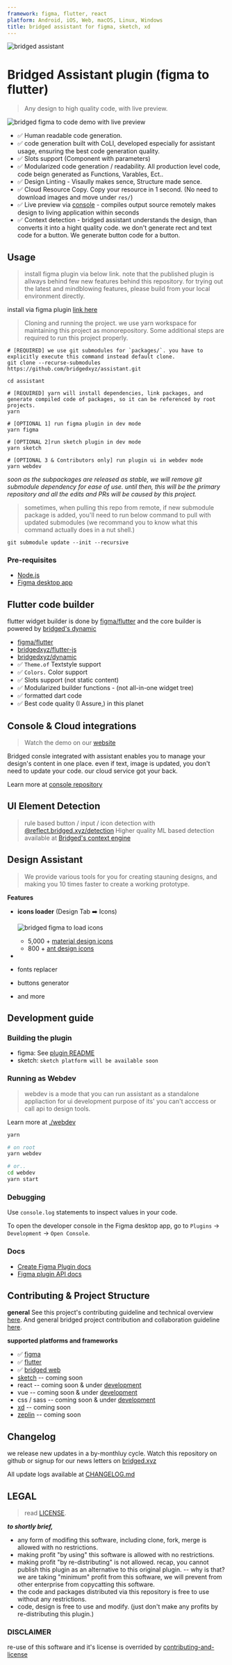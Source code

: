 ```yaml
---
framework: figma, flutter, react
platform: Android, iOS, Web, macOS, Linux, Windows
title: bridged assistant for figma, sketch, xd
---
```


  <meta name="description" content="figma to flutter code exporter, lint your design. generate human level quality code from figma">
  <meta name="title" content="bridged assistant">

![bridged assistant](./branding/assistant-cover-v0.1.1.png)

# Bridged Assistant plugin (figma to flutter)

> Any design to high quality code, with live preview.

![bridged figma to code demo with live preview](docs/gifs/assistant-demo-2021.0.1.gif)

- ✅ Human readable code generation.
- ✅ code generation built with CoLI, developed especially for assistant usage, ensuring the best code generation quality.
- ✅ Slots support (Component with parameters)
- ✅ Modularized code generation / readability. All production level code, code beign generated as Functions, Varables, Ect..
- ✅ Design Linting - Visaully makes sence, Structure made sence.
- ✅ Cloud Resource Copy. Copy your resource in 1 second. (No need to download images and move under `res/`)
- ✅ Live preview via [console](https://console.bridged.xyz) - compiles output source remotely makes design to living application within seconds
- ✅ Context detection - bridged assistant understands the design, than converts it into a hight quality code. we don't generate rect and text code for a button. We generate button code for a button.



## Usage

> install figma plugin via below link. note that the published plugin is allways behind few new features behind this repository. for trying out the latest and mindblowing features, please build from your local environment directly.

install via figma plugin [link here](https://www.figma.com/community/plugin/896445082033423994)

> Cloning and running the project.
> we use yarn workspace for maintaining this project as monorepository.
> Some additional steps are required to run this project properly.

```shell
# [REQUIRED] we use git submodules for `packages/`. you have to explicitly execute this command instead default clone.
git clone --recurse-submodules https://github.com/bridgedxyz/assistant.git

cd assistant

# [REQUIRED] yarn will install dependencies, link packages, and generate compiled code of packages, so it can be referenced by root projects.
yarn

# [OPTIONAL 1] run figma plugin in dev mode
yarn figma

# [OPTIONAL 2]run sketch plugin in dev mode
yarn sketch

# [OPTIONAL 3 & Contributors only] run plugin ui in webdev mode
yarn webdev
```

_soon as the subpackages are released as stable, we will remove git submodule dependency for ease of use. until then, this will be the primary repository and all the edits and PRs will be caused by this project._

> sometimes, when pulling this repo from remote, if new submodule package is added, you'll need to run below command to pull with updated submodules (we recommand you to know what this command actually does in a nut shell.)

```shell
git submodule update --init --recursive
```

### Pre-requisites

- [Node.js](https://nodejs.org/)
- [Figma desktop app](https://figma.com/downloads/)

## Flutter code builder

flutter widget builder is done by [figma/flutter](/flutter) and the core builder is powered by [bridged's dynamic](https://github.com/bridgedxyz/dynamic)

- [figma/flutter](/figma/src/flutter)
- [bridgedxyz/flutter-js](https://github.com/bridgedxyz/flutter-builder)
- [bridgedxyz/dynamic](https://github.com/bridgedxyz/dynamic)
- ✅ `Theme.of` Textstyle support
- ✅ `Colors.` Color support
- ✅ Slots support (not static content)
- ✅ Modularized builder functions - (not all-in-one widget tree)
- ✅ formatted dart code
- ✅ Best code quality (I Assure,) in this planet



## Console & Cloud integrations

> Watch the demo on our [website](https://bridged.xyz)

Bridged consle integrated with assistant enables you to manage your design's content in one place. even if text, image is updated, you don't need to update your code. our cloud service got your back.

Learn more at [console repository](https://github.com/bridgedxyz/console.bridged.xyz)



## UI Element Detection

> rule based button / input / icon detection with [@reflect.bridged.xyz/detection](./packages/detection)
> Higher quality ML based detection available at [Bridged's context engine](https://github.com/bridgedxyz/context)



## Design Assistant

> We provide various tools for you for creating stauning designs, and making you 10 times faster to create a working prototype.

**Features**

- **icons loader** (Design Tab ➡️ Icons)

  ![bridged figma to load icons](docs/gifs/assistant-icons-loader-2021.0.1f.gif)

  - 5,000 + [material design icons](https://github.com/bridgedxyz/reflect-icons)
  - 800 + [ant design icons](https://github.com/bridgedxyz/reflect-icons)
-
  
- fonts replacer
- buttons generator
- and more



## Development guide

### Building the plugin

- figma: See [plugin README](/figma/README.md)
- sketch: `sketch platform will be available soon`

### Running as Webdev
> webdev is a mode that you can run assistant as a standalone appliaction for ui development purpose of its' you can't acccess or call api to design tools.

Learn more at [./webdev](./webdev)
``` sh
yarn

# on root
yarn webdev

# or..
cd webdev
yarn start
```



### Debugging

Use `console.log` statements to inspect values in your code.

To open the developer console in the Figma desktop app, go to `Plugins` → `Development` → `Open Console`.



### Docs

- [Create Figma Plugin docs](https://github.com/yuanqing/create-figma-plugin#docs)
- [Figma plugin API docs](https://figma.com/plugin-docs/api/)



## Contributing & Project Structure

**general**
See this project's contributing guideline and technical overview [here](./CONTRIBUTING.md).
And general bridged project contribution and collaboration guideline [here](https://github.com/bridgedxyz/contributing-and-license).


**supported platforms and frameworks**
- ✅ [figma](./figma)
- ✅ [flutter](./core)
- ✅ [bridged web](https://github.com/bridgedxyz/console.bridged.xyz)
- [sketch](./sketch) -- coming soon
- react -- coming soon & under [development](https://github.com/bridgedxyz/web-builder)
- vue -- coming soon & under [development](https://github.com/bridgedxyz/web-builder)
- css / sass -- coming soon & under [development](https://github.com/bridgedxyz/web-builder)
- [xd](./xd) -- coming soon
- [zeplin](./zeplin) -- coming soon



## Changelog

we release new updates in a by-monthluy cycle. Watch this repository on github or signup for our news letters on [bridged.xyz](https://bridged.xyz)

All update logs available at [CHANGELOG.md](./CHANGELOG.md)



## LEGAL

> read [LICENSE](./LICENSE).

**_to shortly brief,_**

- any form of modifing this software, including clone, fork, merge is allowed with no restrictions.
- making profit "by using" this software is allowed with no restrictions.
- making profit "by re-distributing" is not allowed. recap, you cannot publish this plugin as an alternative to this original plugin.
  -- why is that? we are taking "minimum" profit from this software, we will prevent from other enterprise from copycatting this software.
- the code and packages distributed via this repository is free to use without any restrictions.
- code, design is free to use and modify. (just don't make any profits by re-distributing this plugin.)



### DISCLAIMER

re-use of this software and it's license is overrided by [contributing-and-license](https://github.com/bridgedxyz/contributing-and-license)
